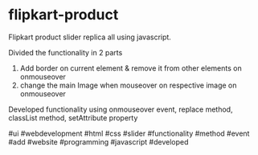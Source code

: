 # flipkart-product
Flipkart product slider replica all using javascript.

Divided the functionality in 2 parts
1) Add border on current element & remove it from other elements on onmouseover
2) change the main Image when mouseover on respective image on onmouseover


Developed functionality using onmouseover event, replace method, classList method, setAttribute property 


#ui #webdevelopment #html #css #slider #functionality #method #event #add #website #programming #javascript #developed 
